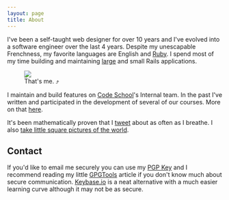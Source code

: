 ```yaml
---
layout: page
title: About
---
```

I've been a self-taught web designer for over 10 years</span> and I've evolved into a software engineer over the last 4 years. Despite my unescapable Frenchness, my favorite languages are English and [Ruby](http://tryruby.org). I spend most of my time building and maintaining [large](https://codeschool.com) and small Rails applications.
<figure id="mug">
  <a href="{{ site.url }}/images/olivier-lacan-new.jpg" title="Download a huge version of my face to see if you can figure out the number of degrees I tilted it for this shot.">
    <img src ="{{ site.url }}/images/olivier-lacan-new-small.jpg" />
  </a>
  <figcaption>That's me. &#10548;</figcaption>
</figure>

I maintain and build features on [Code School](http://codeschool.com)'s 
Internal team. In the past I've written and participated in the development
of several of our courses. More on that [here](/work).

It's been mathematically proven that I [tweet](http://twitter.com/olivierlacan) 
about as often as I breathe. I also [take little square pictures of the world](http://instagram.com/olivierlacan).

## Contact

If you'd like to email me securely you can use my [PGP Key](http://pgp.mit.edu:11371/pks/lookup?op=get&search=0xE493B06DD070AFC8) and I recommend reading my little [GPGTools](/tools/security/gpgtools.html) article if you don't know much about secure communication. [Keybase.io](https://keybase.io/olivierlacan) is a neat alternative with a much easier learning curve although it may not be as secure.
